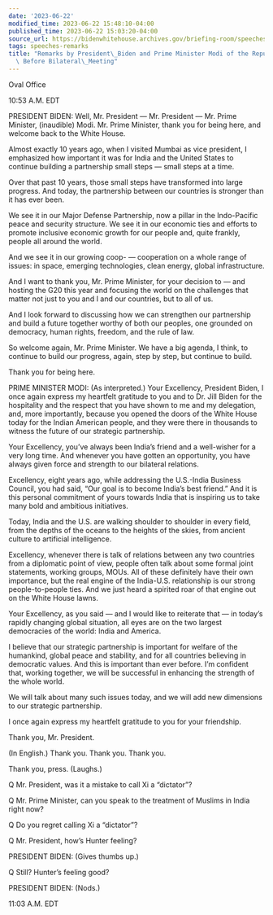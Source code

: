 ```yaml
---
date: '2023-06-22'
modified_time: 2023-06-22 15:48:10-04:00
published_time: 2023-06-22 15:03:20-04:00
source_url: https://bidenwhitehouse.archives.gov/briefing-room/speeches-remarks/2023/06/22/remarks-by-president-biden-and-prime-minister-modi-of-the-republic-of-india-before-bilateral-meeting-2/
tags: speeches-remarks
title: "Remarks by President\_Biden and Prime Minister Modi of the Republic of India\
  \ Before Bilateral\_Meeting"
---
```

 
Oval Office

  
10:53 A.M. EDT

PRESIDENT BIDEN: Well, Mr. President — Mr. President — Mr. Prime
Minister, (inaudible) Modi. Mr. Prime Minister, thank you for being
here, and welcome back to the White House.

Almost exactly 10 years ago, when I visited Mumbai as vice president, I
emphasized how important it was for India and the United States to
continue building a partnership small steps — small steps at a time.

Over that past 10 years, those small steps have transformed into large
progress. And today, the partnership between our countries is stronger
than it has ever been.

We see it in our Major Defense Partnership, now a pillar in the
Indo-Pacific peace and security structure. We see it in our economic
ties and efforts to promote inclusive economic growth for our people
and, quite frankly, people all around the world.

And we see it in our growing coop- — cooperation on a whole range of
issues: in space, emerging technologies, clean energy, global
infrastructure.

And I want to thank you, Mr. Prime Minister, for your decision to — and
hosting the G20 this year and focusing the world on the challenges that
matter not just to you and I and our countries, but to all of us.

And I look forward to discussing how we can strengthen our partnership
and build a future together worthy of both our peoples, one grounded on
democracy, human rights, freedom, and the rule of law.

So welcome again, Mr. Prime Minister. We have a big agenda, I think, to
continue to build our progress, again, step by step, but continue to
build.

Thank you for being here.

PRIME MINISTER MODI: (As interpreted.) Your Excellency, President Biden,
I once again express my heartfelt gratitude to you and to Dr. Jill Biden
for the hospitality and the respect that you have shown to me and my
delegation, and, more importantly, because you opened the doors of the
White House today for the Indian American people, and they were there in
thousands to witness the future of our strategic partnership.

Your Excellency, you’ve always been India’s friend and a well-wisher for
a very long time. And whenever you have gotten an opportunity, you have
always given force and strength to our bilateral relations.

Excellency, eight years ago, while addressing the U.S.-India Business
Council, you had said, “Our goal is to become India’s best friend.” And
it is this personal commitment of yours towards India that is inspiring
us to take many bold and ambitious initiatives.

Today, India and the U.S. are walking shoulder to shoulder in every
field, from the depths of the oceans to the heights of the skies, from
ancient culture to artificial intelligence.

Excellency, whenever there is talk of relations between any two
countries from a diplomatic point of view, people often talk about some
formal joint statements, working groups, MOUs. All of these definitely
have their own importance, but the real engine of the India-U.S.
relationship is our strong people-to-people ties. And we just heard a
spirited roar of that engine out on the White House lawns.

Your Excellency, as you said — and I would like to reiterate that — in
today’s rapidly changing global situation, all eyes are on the two
largest democracies of the world: India and America.

I believe that our strategic partnership is important for welfare of the
humankind, global peace and stability, and for all countries believing
in democratic values. And this is important than ever before. I’m
confident that, working together, we will be successful in enhancing the
strength of the whole world.

We will talk about many such issues today, and we will add new
dimensions to our strategic partnership.

I once again express my heartfelt gratitude to you for your friendship.

Thank you, Mr. President.

(In English.) Thank you. Thank you. Thank you.

Thank you, press. (Laughs.)

Q Mr. President, was it a mistake to call Xi a “dictator”?

Q Mr. Prime Minister, can you speak to the treatment of Muslims in India
right now?

Q Do you regret calling Xi a “dictator”?

Q Mr. President, how’s Hunter feeling?

PRESIDENT BIDEN: (Gives thumbs up.)

Q Still? Hunter’s feeling good?

PRESIDENT BIDEN: (Nods.)

11:03 A.M. EDT
